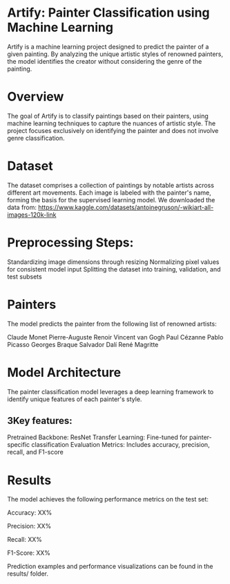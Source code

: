# Artify: Painter Classification using Machine Learning

Artify is a machine learning project designed to predict the painter of a given painting. By analyzing the unique artistic styles of renowned painters, the model identifies the creator without considering the genre of the painting.

# Overview
The goal of Artify is to classify paintings based on their painters, using machine learning techniques to capture the nuances of artistic style. The project focuses exclusively on identifying the painter and does not involve genre classification.

# Dataset
The dataset comprises a collection of paintings by notable artists across different art movements. Each image is labeled with the painter's name, forming the basis for the supervised learning model. We downloaded the data from: https://www.kaggle.com/datasets/antoinegruson/-wikiart-all-images-120k-link

# Preprocessing Steps:

Standardizing image dimensions through resizing
Normalizing pixel values for consistent model input
Splitting the dataset into training, validation, and test subsets

# Painters
The model predicts the painter from the following list of renowned artists:

Claude Monet
Pierre-Auguste Renoir
Vincent van Gogh
Paul Cézanne
Pablo Picasso
Georges Braque
Salvador Dalí
René Magritte

# Model Architecture
The painter classification model leverages a deep learning framework to identify unique features of each painter's style.


## 3Key features:

Pretrained Backbone: ResNet
Transfer Learning: Fine-tuned for painter-specific classification
Evaluation Metrics: Includes accuracy, precision, recall, and F1-score

# Results
The model achieves the following performance metrics on the test set:

Accuracy: XX%

Precision: XX%

Recall: XX%

F1-Score: XX%

Prediction examples and performance visualizations can be found in the results/ folder.



